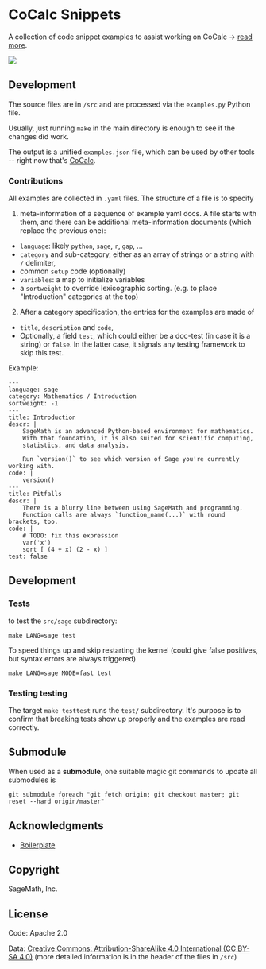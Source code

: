 # CoCalc Snippets

A collection of code snippet examples to assist working on CoCalc → [read more](src/README.md).

![](cocalc-assistant.png)

## Development

The source files are in `/src` and are processed via the `examples.py` Python file.

Usually, just running `make` in the main directory is enough to see if the changes did work.

The output is a unified `examples.json` file, which can be used by other tools -- right now that's [CoCalc](https://cocalc.com).

### Contributions

All examples are collected in `.yaml` files.
The structure of a file is to specify

1.  meta-information of a sequence of example yaml docs. A file starts with them, and there can be additional meta-information documents (which replace the previous one):

* `language`: likely `python`, `sage`, `r`, `gap`, …
* `category` and sub-category, either as an array of strings or a string with `/` delimiter,
* common `setup` code (optionally)
* `variables`: a map to initialize variables
* a `sortweight` to override lexicographic sorting. (e.g. to place "Introduction" categories at the top)

2.  After a category specification, the entries for the examples are made of

* `title`, `description` and `code`,
* Optionally, a field `test`,
  which could either be a doc-test (in case it is a string) or `false`.
  In the latter case, it signals any testing framework to skip this test.

Example:

```
---
language: sage
category: Mathematics / Introduction
sortweight: -1
---
title: Introduction
descr: |
    SageMath is an advanced Python-based environment for mathematics.
    With that foundation, it is also suited for scientific computing,
    statistics, and data analysis.

    Run `version()` to see which version of Sage you're currently working with.
code: |
    version()
---
title: Pitfalls
descr: |
    There is a blurry line between using SageMath and programming.
    Function calls are always `function_name(...)` with round brackets, too.
code: |
    # TODO: fix this expression
    var('x')
    sqrt [ (4 + x) (2 - x) ]
test: false
```

## Development

### Tests

to test the `src/sage` subdirectory:

```
make LANG=sage test
```

To speed things up and skip restarting the kernel (could give false positives, but syntax errors are always triggered)

```
make LANG=sage MODE=fast test
```

### Testing testing

The target `make testtest` runs the `test/` subdirectory.
It's purpose is to confirm that breaking tests show up properly and the examples are read correctly.

## Submodule

When used as a **submodule**, one suitable magic git commands to update all submodules is

```
git submodule foreach "git fetch origin; git checkout master; git reset --hard origin/master"
```

## Acknowledgments

* [Boilerplate](https://github.com/moble/jupyter_boilerplate.git)

## Copyright

SageMath, Inc.

## License

Code: Apache 2.0

Data:
[Creative Commons: Attribution-ShareAlike 4.0 International (CC BY-SA 4.0)](https://creativecommons.org/licenses/by-sa/4.0/) (more detailed information is in the header of the files in `/src`)
